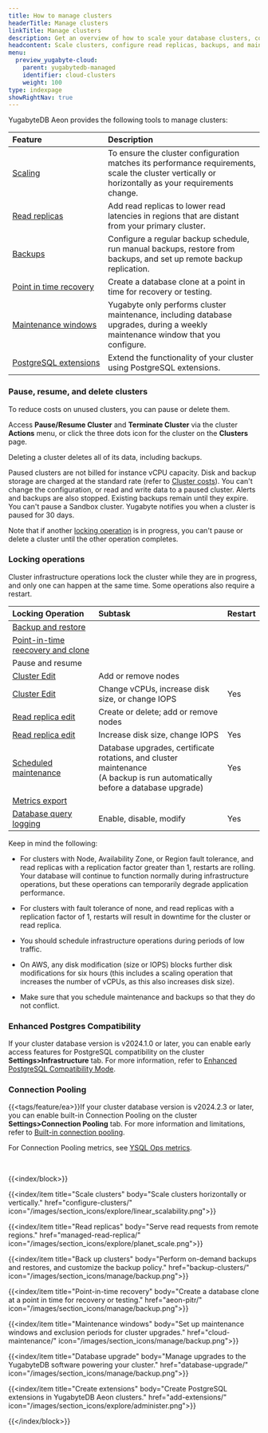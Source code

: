 ```yaml
---
title: How to manage clusters
headerTitle: Manage clusters
linkTitle: Manage clusters
description: Get an overview of how to scale your database clusters, configure backups and maintenance windows, and pause or delete clusters in YugabyteDB Aeon.
headcontent: Scale clusters, configure read replicas, backups, and maintenance, and pause clusters
menu:
  preview_yugabyte-cloud:
    parent: yugabytedb-managed
    identifier: cloud-clusters
    weight: 100
type: indexpage
showRightNav: true
---
```


YugabyteDB Aeon provides the following tools to manage clusters:

| Feature | Description |
| :--- | :--- |
| [Scaling](configure-clusters/) | To ensure the cluster configuration matches its performance requirements, scale the cluster vertically or horizontally as your requirements change. |
| [Read replicas](managed-read-replica/) | Add read replicas to lower read latencies in regions that are distant from your primary cluster. |
| [Backups](backup-clusters/) | Configure a regular backup schedule, run manual backups, restore from backups, and set up remote backup replication. |
| [Point in time recovery](aeon-pitr/) | Create a database clone at a point in time for recovery or testing. |
| [Maintenance windows](cloud-maintenance/) | Yugabyte only performs cluster maintenance, including database upgrades, during a weekly maintenance window that you configure. |
| [PostgreSQL&nbsp;extensions](add-extensions/) | Extend the functionality of your cluster using PostgreSQL extensions. |

### Pause, resume, and delete clusters

To reduce costs on unused clusters, you can pause or delete them.

Access **Pause/Resume Cluster** and **Terminate Cluster** via the cluster **Actions** menu, or click the three dots icon for the cluster on the **Clusters** page.

Deleting a cluster deletes all of its data, including backups.

Paused clusters are not billed for instance vCPU capacity. Disk and backup storage are charged at the standard rate (refer to [Cluster costs](../cloud-admin/cloud-billing-costs/#paused-cluster-costs)). You can't change the configuration, or read and write data to a paused cluster. Alerts and backups are also stopped. Existing backups remain until they expire. You can't pause a Sandbox cluster. Yugabyte notifies you when a cluster is paused for 30 days.

Note that if another [locking operation](#locking-operations) is in progress, you can't pause or delete a cluster until the other operation completes.

### Locking operations

Cluster infrastructure operations lock the cluster while they are in progress, and only one can happen at the same time. Some operations also require a restart.

| Locking Operation | Subtask | Restart |
| :--- | :--- | :--- |
| [Backup and restore](backup-clusters/) | | |
| [Point-in-time reecovery and clone](aeon-pitr/) | | |
| Pause and resume | | |
| [Cluster Edit](configure-clusters/) | Add or remove nodes | |
| [Cluster Edit](configure-clusters/) | Change vCPUs, increase disk size, or change IOPS | Yes |
| [Read replica edit](managed-read-replica/) | Create or delete; add or remove nodes | |
| [Read replica edit](managed-read-replica/) | Increase disk size, change IOPS | Yes |
| [Scheduled maintenance](cloud-maintenance/) | Database upgrades, certificate rotations, and cluster maintenance<br>(A backup is run automatically before a database upgrade) | Yes |
| [Metrics export](../cloud-monitor/metrics-export/) | | |
| [Database query logging](../cloud-monitor/logging-export/) | Enable, disable, modify | Yes |
<!--
| [Database audit logging](../cloud-monitor/logging-export/) | Enable, disable, modify | Yes |
-->
Keep in mind the following:

- For clusters with Node, Availability Zone, or Region fault tolerance, and read replicas with a replication factor greater than 1, restarts are rolling. Your database will continue to function normally during infrastructure operations, but these operations can temporarily degrade application performance.

- For clusters with fault tolerance of none, and read replicas with a replication factor of 1, restarts will result in downtime for the cluster or read replica.

- You should schedule infrastructure operations during periods of low traffic.

- On AWS, any disk modification (size or IOPS) blocks further disk modifications for six hours (this includes a scaling operation that increases the number of vCPUs, as this also increases disk size).

- Make sure that you schedule maintenance and backups so that they do not conflict.

### Enhanced Postgres Compatibility

If your cluster database version is v2024.1.0 or later, you can enable early access features for PostgreSQL compatibility on the cluster **Settings>Infrastructure** tab. For more information, refer to [Enhanced PostgreSQL Compatibility Mode](../../reference/configuration/postgresql-compatibility/).

### Connection Pooling

{{<tags/feature/ea>}}If your cluster database version is v2024.2.3 or later, you can enable built-in Connection Pooling on the cluster **Settings>Connection Pooling** tab. For more information and limitations, refer to [Built-in connection pooling](../../additional-features/connection-manager-ysql/).

For Connection Pooling metrics, see [YSQL Ops metrics](../cloud-monitor/overview/#ysql-ops).

&nbsp;

{{<index/block>}}

  {{<index/item
    title="Scale clusters"
    body="Scale clusters horizontally or vertically."
    href="configure-clusters/"
    icon="/images/section_icons/explore/linear_scalability.png">}}

  {{<index/item
    title="Read replicas"
    body="Serve read requests from remote regions."
    href="managed-read-replica/"
    icon="/images/section_icons/explore/planet_scale.png">}}

  {{<index/item
    title="Back up clusters"
    body="Perform on-demand backups and restores, and customize the backup policy."
    href="backup-clusters/"
    icon="/images/section_icons/manage/backup.png">}}

  {{<index/item
    title="Point-in-time recovery"
    body="Create a database clone at a point in time for recovery or testing."
    href="aeon-pitr/"
    icon="/images/section_icons/manage/backup.png">}}

  {{<index/item
    title="Maintenance windows"
    body="Set up maintenance windows and exclusion periods for cluster upgrades."
    href="cloud-maintenance/"
    icon="/images/section_icons/manage/backup.png">}}

  {{<index/item
    title="Database upgrade"
    body="Manage upgrades to the YugabyteDB software powering your cluster."
    href="database-upgrade/"
    icon="/images/section_icons/manage/backup.png">}}

  {{<index/item
    title="Create extensions"
    body="Create PostgreSQL extensions in YugabyteDB Aeon clusters."
    href="add-extensions/"
    icon="/images/section_icons/explore/administer.png">}}

{{</index/block>}}
